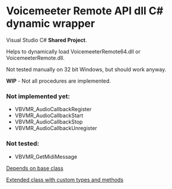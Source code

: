 # Voicemeeter Remote API dll C# dynamic wrapper
 Visual Studio C# **Shared Project**. 
 
 Helps to dynamically load VoicemeeterRemote64.dll or VoicemeeterRemote.dll.
 
 Not tested manually on 32 bit Windows, but should work anyway.
 
 **WIP** - Not all procedures are implemented.
 ### Not implemented yet:
 * VBVMR_AudioCallbackRegister
 * VBVMR_AudioCallbackStart
 * VBVMR_AudioCallbackStop
 * VBVMR_AudioCallbackUnregister

 ### Not tested:
 * VBVMR_GetMidiMessage
 
 [Depends on base class](https://github.com/A-tG/Dynamic-wrapper-for-umanaged-dll/blob/main/dll%20wrapper%20base/DllWrapperBase.cs)
 
 [Extended class with custom types and methods](https://github.com/A-tG/voicemeeter-remote-api-extended)
